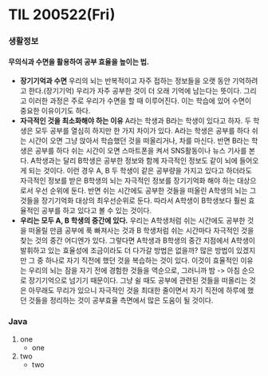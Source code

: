 # TIL 200522(Fri)

### 생활정보

#### 무의식과 수면을 활용하여 공부 효율을 높이는 법.

* <b>장기기억과 수면</b>
  우리의 뇌는 반복적이고 자주 접하는 정보들을 오랫 동안 기억하려고 한다.(장기기억) 우리가 자주 공부한 것이 더 오래 기억에 남는다는 뜻이다. 그리고 이러한 과정은 주로 우리가 수면을 할 때 이루어진다. 이는 학습에 있어 수면이 중요한 이유이기도 하다.  
* <b>자극적인 것을 최소화해야 하는 이유</b>
  A라는 학생과 B라는 학생이 있다고 하자. 두 학생은 모두 공부를 열심히 하지만 한 가지 차이가 있다. A라는 학생은 공부를 하다 쉬는 시간이 오면 그냥 앉아서 학습했던 것을 떠올리거나, 차를 마신다. 반면 B라는 학생은 공부를 하다 쉬는 시간이 오면 스마트폰을 켜서 SNS활동이나 뉴스 기사를 본다. A학생과는 달리 B학생은 공부한 정보와 함께 자극적인 정보도 같이 뇌에 들어오게 되는 것이다. 이런 경우 A, B 두 학생이 같은 공부량을 가지고 있다고 하더라도 자극적인 정보를 받은 B학생의 뇌는 자극적인 정보를 장기기억화 해야 하는 대상으로서 우선 순위에 둔다. 반면 쉬는 시간에도 공부한 것들을 떠올린 A학생의 뇌는 그것들을 장기기억화 대상의 최우선순위로 둔다. 따라서 A학생이 B학생보다 훨씬 효율적인 공부를 하고 있다고 볼 수 있는 것이다.
* <b>우리는 모두 A, B 학생의 중간에 있다.</b>
  우리는 A학생처럼 쉬는 시간에도 공부한 것을 떠올릴 만큼 공부에 푹 빠져사는 것과 B 학생처럼 쉬는 시간마다 자극적인 것을 찾는 것의 중간 어디엔가 있다. 그렇다면 A학생과 B학생의 중간 지점에서 A학생이 발휘하고 있는 효율성에 조금이라도 더 다가갈 방법은 없을까?
  많은 방법이 있겠지만 그 중 하나로 자기 직전에 했던 것을 복습하는 것이 있다. 이것이 효율적인 이유는 우리의 뇌는 잠을 자기 전에 경험한 것들을 역순으로, 그러니까 밤 -> 아침 순으로 장기기억으로 넘기기 때문이다. 그냥 쉴 때도 공부에 관련된 것들을 떠올리는 것은 아무래도 무리가 있으니 자극적인 것을 최대한 줄이면서 자기 직전에 하루에 했던 것들을 정리하는 것이 공부효율 측면에서 많은 도움이 될 것이다.





### Java

1. one
   - one
2. two
   - two